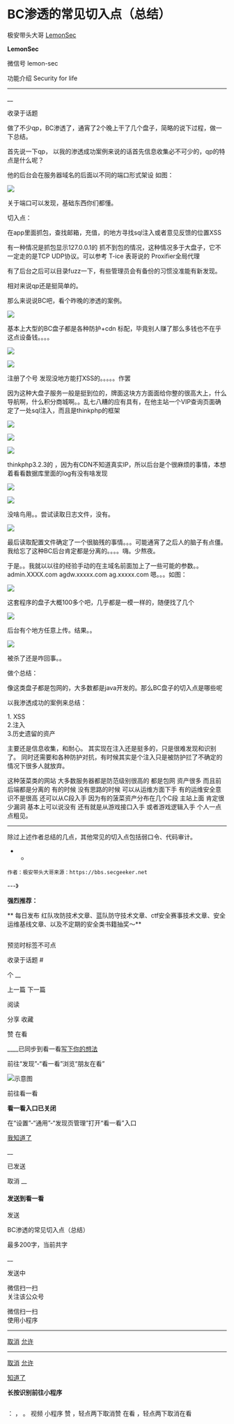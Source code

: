 #  BC渗透的常见切入点（总结）

极安带头大哥  [ LemonSec ](javascript:void\(0\);)

**LemonSec** ![]()

微信号 lemon-sec

功能介绍 Security for life

____

__

收录于话题

做了不少qp，BC渗透了，通宵了2个晚上干了几个盘子，简略的说下过程，做一下总结。  
  
首先说一下qp， 以我的渗透成功案例来说的话首先信息收集必不可少的，qp的特点是什么呢？  
  
他的后台会在服务器域名的后面以不同的端口形式架设 如图：

  

![](https://gitee.com/fuli009/images/raw/master/public/20210830200757.png)

  

关于端口可以发现，基础东西你们都懂。  
  
切入点：

  

在app里面抓包，查找邮箱，充值，的地方寻找sql注入或者意见反馈的位置XSS  
  
有一种情况是抓包显示127.0.0.1的 抓不到包的情况，这种情况多于大盘子，它不一定走的是TCP UDP协议。可以参考 T-ice 表哥说的
Proxifier全局代理  
  
有了后台之后可以目录fuzz一下，有些管理员会有备份的习惯没准能有新发现。  
  
相对来说qp还是挺简单的。  
  
那么来说说BC吧，看个昨晚的渗透的案例。  

  

![](https://gitee.com/fuli009/images/raw/master/public/20210830200758.png)

  

基本上大型的BC盘子都是各种防护+cdn 标配，毕竟别人赚了那么多钱也不在乎这点设备钱。。。。

![](https://gitee.com/fuli009/images/raw/master/public/20210830200800.png)

![](https://gitee.com/fuli009/images/raw/master/public/20210830200802.png)

注册了个号 发现没地方能打XSS的。。。。。作罢  
  
因为这种大盘子服务一般是挺到位的，牌面这块方方面面给你整的很高大上，什么导航啊，什么积分商城啊。。乱七八糟的应有具有，在他主站一个VIP查询页面确定了一处sql注入，而且是thinkphp的框架

![](https://gitee.com/fuli009/images/raw/master/public/20210830200803.png)

![](https://gitee.com/fuli009/images/raw/master/public/20210830200805.png)

![](https://gitee.com/fuli009/images/raw/master/public/20210830200806.png)

thinkphp3.2.3的 ，因为有CDN不知道真实IP，所以后台是个很麻烦的事情，本想着看看数据库里面的log有没有啥发现

![](https://gitee.com/fuli009/images/raw/master/public/20210830200807.png)

![](https://gitee.com/fuli009/images/raw/master/public/20210830200809.png)

没啥鸟用。。尝试读取日志文件，没有。

![](https://gitee.com/fuli009/images/raw/master/public/20210830200810.png)

最后读取配置文件确定了一个很脑残的事情。。。可能通宵了之后人的脑子有点僵。我给忘了这种BC后台肯定都是分离的。。。。嗨。少熬夜。  
  
于是。。我就以以往的经验手动的在主域名前面加上了一些可能的参数。。admin.XXXX.com   agdw.xxxxx.com
ag.xxxxx.com   嗯。。。如图：  

![](https://gitee.com/fuli009/images/raw/master/public/20210830200812.png)

  

这套程序的盘子大概100多个吧，几乎都是一模一样的，随便找了几个  

![](https://gitee.com/fuli009/images/raw/master/public/20210830200813.png)

后台有个地方任意上传。结果。。  
  

![](https://gitee.com/fuli009/images/raw/master/public/20210830200815.png)

  

被杀了还是咋回事。。  
  
做个总结：  
  
像这类盘子都是包网的，大多数都是java开发的。那么BC盘子的切入点是哪些呢  
  
以我渗透成功的案例来总结：  
  
1\. XSS  
2.注入  
3.历史遗留的资产  
  
主要还是信息收集，和耐心。 其实现在注入还是挺多的，只是很难发现和识别了。
同时还需要和各种防护对抗，有时候其实是个注入只是被防护拦了不确定的情况下很多人就放弃。

  

这种菠菜类的网站 大多数服务器都是防范级别很高的 都是包网 资产很多 而且前后端都是分离的 有的时候 没有思路的时候 可以从运维方面下手
有的运维安全意识不是很高 还可以从C段入手 因为有的菠菜资产分布在几个C段 主站上面 肯定很少漏洞 基本上可以说没有  还有就是从游戏接口入手
或者游戏逻辑入手 个人一点点粗见。

* * *

  

除过上述作者总结的几点，其他常见的切入点包括弱口令、代码审计。

  

  *   * 

    
    
    作者：极安带头大哥来源：https://bbs.secgeeker.net

\---》  

 **强烈推荐：**

 **     每日发布 红队攻防技术文章、蓝队防守技术文章、ctf安全赛事技术文章、安全运维基线文章、以及不定期的安全类书籍抽奖～**

![]()

预览时标签不可点

收录于话题 #

个 __

上一篇 下一篇

阅读

分享 收藏

赞 在看

____已同步到看一看[写下你的想法](javascript:;)

前往“发现”-“看一看”浏览“朋友在看”

![示意图](//res.wx.qq.com/mmbizwap/zh_CN/htmledition/images/pic/appmsg/pic_like_comment55871f.png)

前往看一看

**看一看入口已关闭**

在“设置”-“通用”-“发现页管理”打开“看一看”入口

[我知道了](javascript:;)

__

已发送

取消 __

####  发送到看一看

发送

BC渗透的常见切入点（总结）

最多200字，当前共字

__

发送中

微信扫一扫  
关注该公众号

微信扫一扫  
使用小程序

****

[取消](javascript:void\(0\);) [允许](javascript:void\(0\);)

****

[取消](javascript:void\(0\);) [允许](javascript:void\(0\);)

[知道了](javascript:;)

**长按识别前往小程序**

![]()

： ， 。 视频 小程序 赞 ，轻点两下取消赞 在看 ，轻点两下取消在看

